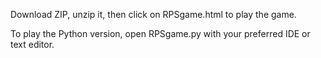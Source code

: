 Download ZIP, unzip it, then click on RPSgame.html to play the game. 

To play the Python version, open RPSgame.py with your preferred IDE or text editor.
